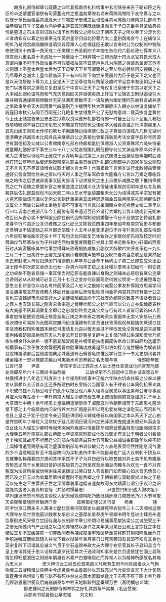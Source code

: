 <!-- { "loadSidebar": true } -->
　　南京礼部侍郎章公既薨之四年其孤南京礼科给事中玄应除丧来告于朝曰臣之先臣纶卒遂蒙遣官谕祭有司营塟宠终之恩渥矣第赠若谥未荷赐焉惟陛下哀怜嘉与之以假宠于章氏而覆葢其遗胤天子曰噫兹予忠谠之臣也恤与其可弗备乃赠南京礼部尚书谥恭毅官其季子玄会为鸿胪寺主簿玄应兄弟既祗谢进而言于予曰先臣幸具蒙恤典矣惟是墓道之石未有刻词敢以请予惟恭毅公之所以忠于朝圣天子之所以眷于公足为忠义者劝宜有以着之初景泰元年英宗皇帝归自北狩尊为太上皇别居南宫今上在储位又明年乃易两宫疏隔嫌隙滋萌灾异荐臻人心危惧廷臣无敢以言者时公为仪制郎中特陈修徳弭灾十四事一畏天戒二任爕理三养圣躬四节幸御五务俭约六勤论政七惇孝义八慎赏赉九重名爵十革廵抚十一择重臣十二辩异端十三却贡献十四汰沉官其畏天戒大意谓内臣不可干外政佞臣不可假威福后宫不宜盛声色凡为阴盛之类请悉革罢其惇孝义则谓上圣皇太后皇太后为天下母受天下养可谓尊养之至矣然必躬修问安视膳之礼乃尽尊养之诚太上皇帝君临天下十有四年陛下向尝亲受册封为臣子是天下之父也至是以天位授陛下尊为太上皇是天下之至尊也每月朔望及歳时节旦宜率羣臣朝见于延安门以极尊崇之道而又复旧皇后于中宫以正天下之母仪复旧皇储于东宫以定天下之大本如此则伦谊笃而和气充天意自回灾异自弭矣疏上忤旨下公锦衣卫刑狱逼诬引大臣并南宫通谋榜掠惨酷体无完肤濵死者数卒无一语及他为御史锺同先尝有言故并逮之俱欲重坐会天大风雨黄气四塞刑乃少缓明年秋大理卿廖庄入朝亦以尝请复储杖于阙庭因命杖公与同至百同死公几絶复生禁锢愈严公了无怼悔意越二载英宗复登寳位今上还正储宫首录公忠出之狱嘉叹良深遂升礼部右侍郎一时自王公而下至里儿巷妇皆啧啧叹颂不容口曰天佑忠义何若是其较然也公讳纶字大经姓章温之乐清南阁里人其先出闽王审知太传仔钧第七子南唐静边指挥使仁政之子贲徙自浦城凡几世元湖州徳清典史讳闻宗本比闾呉氏来继章后公之髙祖也曽祖讳新民考讳文寳字叔珍号西源世有潜徳祖及父咸以公贵赠南京礼部右侍郎祖妣妣俱赠淑人公资禀殊常六歳失恃甫成童即刻励好学不事生业年十八丁父忧哀毁踰礼既冠郡守何公文渊选补郡庠弟子员亲为之讲授以诗经中正统戊午乡荐明年会试第三人廷试赐进士出身给告毕姻时西源尚在殡公塟毕而后娶还朝授南京礼部主事景泰初升礼部仪制郎中适国家多故公则知无不言言无不尽首请増会试取士额次言太平十六事累数千言俱准议行北敌额森索使通好公言宜暂给往来之盟以待天时人事之至车驾欲幸大隆福寺公言以万乘之尊临异端之地传之后世诚非美事又因灾异请下诏求致灾之由上示撤乐减膳之敬下推捐俸救荒之仁节滥赐之费罢补官之奉慎差遣之扰傋义仓汰僧徒诸事皆剀切明年遂以言及祸矣其后佐礼部益侃侃不回天顺二年山东水守臣请蠲租未允公为请得减其半宗室有被火盗乞赈恤该司沮以无例公言朝廷重亲亲宜出特恩遂赐金五百两南京礼部阙卿佐廷议属公上面谕公曰根本重地非卿不可事有当言具以来闻赐白金贰拾两文绮二表里以行四年调南京吏部八年今上嗣位有司奉遗诏百日外请行大婚礼公言山陵尚新元朔未改百日从吉心实不安释服公除在前代固有常制谅阴婚娶于今日不忍随宜乞特谕礼部来春举行时虽迂公言识者韪之成化纪元又陈救荒四事四年奉诏考察南京官吏与都御史髙明议不恊遂劾之并斥御史部属十人五年以星变求避位不许寻升南京礼部左侍郎六年告归展省踰岁还任十年丁母包氏忧将起复乞休致许之家居创祀先祠及校定时祀拜谒仪节居家杂仪为子孙规宅西构重屋庋图籍日坐其上观书览胜东构小轩阚屿西泉石时从宾客觞咏其中给事尝得拜庆称寿姻族咸集公剧饮大醉歌吟笑呼甚乐也十九年三月二十二日疾终于正寝先是宅前山岩崩摧声振林谷公叹曰吾其当之欤至是果然配朱氏累封淑人母仪妇道闺门楷则前九年卒与公合塟于横屿山子男二长即玄应朱出由进士授今职次即玄会庶出也女一孙男六呜呼正统之末社稷非景帝未知如何一时安抚之功卓矣不韪者易储一事耳使当时廷臣有能直諌以身狥之则储未必易后有继公连章佥诤则必从从则储可必复正月十七日之变亦何自而萌奈何独公愤发一言遂罹楚毒岂意生全复跻显位以功名考终而荣及后人忠义之报如何哉葢公孝友朴惇刚方坦易学问该洽遇事敢言然皆政教大体匪讦匪诬厥后景帝拒絶谗间全护两宫其亦终有悟于公之言也夫彼棘蝇市虎权鸾奸大之軰徒猥琐细故而于宗社安危纲常沦斁畧不语及者皆公之罪人也汉汲长孺之刚直宋鲁宗道之骨鲠杜祁公之劲气直节以公方之亦奚媿哉春秋有大美恶不厌其词重复余即公之忠谠始终言之其它文与行有过人者皆可畧铭曰人臣事君忠谠是摅弼违绳正敢意全躯正统之末景泰之初畴资众善国幸无虞乆安易玩乃惑佞谀谓储可易斯为永图两宫嫌间伦谊寖疎有列言责谁伏青蒲侃侃恭毅独矢厥谟曰兹孝友政教权舆矧惟国本厥位可虚请复元良以敬天渝过不惮改庻免沦胥惟是逆耳遽罹挛拘偹尝楚毒屡絶而苏天乆乃定云开日舒英皇复辟今上复储乃释公系深知奬誉乃贰宗伯横金纾朱始终一徳不斵其觚衮阙是补纲常是扶南都简佐帝命公徂曰匪均逸庸示楷模事有可言予惟汝俞荐更两曹益励亷隅功成勇退燕申泊如探竒览胜觞咏为娱岩倾谷震神游清都后昆继美恤典尤殊墓道有石螭首龟趺惟公学行宜不一书太史刻词畧其绪余独掲一忠以愧鄙夫越山可夷浙水可淤恭毅之名天壤与俱
　　
　　侍郎廖恭敏公言行录　　尹直
　　
　　廖荘字安止江西吉水人进士歴仕宣徳成化间官至刑部左侍郎卒年六十三赠尚书谥恭敏
　　
　　公幼卓荦不凡弱冠中江西乡试宣徳五年林震榜进士八年选工科庻吉士十年擢刑科给事中正统六年陜右饥命往赈之公率以便宜从事赖以全活甚众比还多所建白时东里杨公当国家人有不律者公率同列抗章论其不职或曰独不为杨公地乎曰此所以报公也八年大理寺官属悉以事坐累命公署寺事踰月擢大理寺左丞十一年升南京大理左少卿景泰五年上疏请朝谒南宫及加恩礼于今上大意谓仕中朝十余年间见上皇临朝遣使册命于郕邸歳时令朝臣谒贺于东廊恩礼隆洽羣下感动上今临居南内问安侍养大为旷阙是非所以笃忠爱友悌之谊慰天心而召和气也且上皇之子犹子也宜令亲近儒臣讲明经义辅成徳器以端国家之本以系天下之心由是忤旨明年丁母忧入见命杖于廷几死明日谪河州定羌驿丞舆曳就道天顺元年英庙复位召还为大理左少卿时母服未阕闻外艰遂以情自陈命赐祭营塟葢特恩也服阕调南京大理寺五年升南京礼部右侍郎七年调南京刑部成化改元御史有言公于朝者公引咎请老上独知其故斥不听而迁公刑部左侍郎且曰荘大节可取公益竭诚奉职踰年以疾不起上闻悼惜遣官赐祭有司治塟事赠刑部尚书谥恭敏公为人直易表里坦然性刚急词气激烈少不当意輙面折至不能容故间为深机者所中率不能自易也广廷大议刺刺不挠及以言被罪名称藉甚四方想闻其丰采然不孑孑为异饬细行以取誉接对异士类不见有纎毫贵势态尤笃于乡里故旧营护拯拔极其力之所至宾至巵酒豆肉輙与为欢无一食不对宾客既为法官所亲或劝稍谢往来逺嫌议公笑曰昔人有言臣门如市臣心如水吾无愧吾心而已没之日无以为敛鬻居第供费歴时不能售郷之仕于朝者相与裒助假贷以佐之于是足以先生之平生葢贤于世之深情厚貌事边幅者逺矣故河东文靖薛公谓公于议论之识独能其逺者大者真知言哉（并彭时撰墓志）
　　
　　尹直赞曰知识逺大胸次坦平早列諌垣歴赞司刑昌言谠议人纪天经孰谓鸣阳乃致批鳞廷挺几陨既偾乃兴大节可取天语褒荣章锺同传聮炳汗青
　　
　　监察御史锺公言行录　　杨亷
　　
　　锺同字世京江西永丰人第进士歴仕景泰间官御史以直諌死锦衣狱年三十二天顺初追赠大理寺左丞世京饱庭训践孝友培忠义之基厚矣景泰庚午领郷书明年登进士拜贵州道监察御史风采壁立尝因待漏与仪制郎中章公纶期论易储事愿献狄梁公之诚脱受比干之惨无所憾词气严正继之以泣纶亦慨然以身许之某年某月某日公疏上言宗社之本在储位宜复不宜缓兼陈一切弊政闻者毛竦咸度事牢难破势重莫移韪其朝阳鸣鳯而危其手犯逆鳞既而纶疏随入并收下锦衣狱某年某月某日公死焉葢知有其国不知有其身也英宗复辟下诏谓其忠诚义气贯于金石追赠奉政大夫大理寺右丞官其长子启知县当今皇上亦谓其死于忠义诏禄其妻罗氏官其次子通政司知事先是世京遗骸犹在圜土启陈情乞得归塟浪田之阳频年鹊巢丘木累产白雏喙距红而异常人以为精神所感故名其地为忠义乡
　　
　　忠义碑词云三纲五伦首揭道义凡厥有生罔不同具蚩蚩众人气拘物蔽三五凝精惟公获粹中兮虚灵善兮由备载帅以志载充以气允矣谠言天下大计訇然雷霆弗惊弗惧猗与那与孰不有死林林总总草木萎靡龙逢比干虽死不死于昭上帝乃眷乃顾湛恩龎洪爰及后裔巍巍泰华中柱天地耿耿列星垂耀万世（髙明撰忠义碑）
　　
　　御史锺同之死刑部侍郎林鹗之好礼其烈与严美矣（名臣赞录）
　　
　　兵部尚书程襄毅公墓志铭　　刘文和
　　
